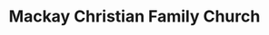 ---
title: "Mackay Christian Family Church"
denomination: "Australian Christian Churches"
leader: ""
address: ""
suburb: ""
address hint: ""
mailing: ""
phone: ""
email: ""
website: ""
services:
  - ""
office hours:
  - "By appointment"
coordinates: 
  longitude: 149.17554199999995
  latitude: -21.113912
---